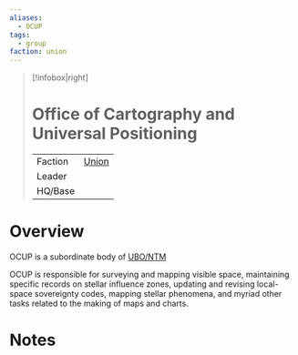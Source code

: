```yaml
---
aliases:
  - OCUP
tags:
  - group
faction: union
---
```

> [!infobox|right] 
> # Office of Cartography and Universal Positioning
> | | |
> | ---- | ---- |
> | Faction | [Union](Union.md) |
> | Leader | |
> | HQ/Base | |


# Overview
OCUP is a subordinate body of [UBO/NTM](Union%20Bureau%20of%20Orbital%20and%20non-Terrestial%20Management.md)

OCUP is responsible for surveying and mapping visible space, maintaining specific records on stellar influence zones, updating and revising local-space sovereignty codes, mapping stellar phenomena, and myriad other tasks related to the making of maps and charts.

# Notes